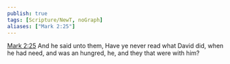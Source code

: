 ```yaml
---
publish: true
tags: [Scripture/NewT, noGraph]
aliases: ["Mark 2:25"]
---
```

[Mark 2:25](https://churchofjesuschrist.org/study/scriptures/nt/mark/2?lang=eng&id=p25#p25) And he said unto them, Have ye never read what David did, when he had need, and was an hungred, he, and they that were with him?
